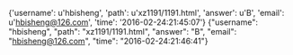 {'username': u'hbisheng', 'path': u'xz1191/1191.html', 'answer': u'B', 'email': u'hbisheng@126.com', 'time': '2016-02-24:21:45:07'}
{"username": "hbisheng", "path": "xz1191/1191.html", "answer": "B", "email": "hbisheng@126.com", "time": "2016-02-24:21:46:41"}